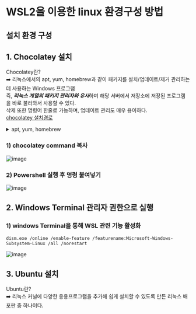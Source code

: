 #  WSL2을 이용한 linux 환경구성 방법

## 설치 환경 구성 <br>
## 1. Chocolatey 설치 <br>
Chocolatey란? <br>
➡️ 리눅스에서의 apt, yum, homebrew과 같이 패키지를 설치/업데이트/제거 관리하는데 사용하는 Windows 프로그램 <br>
즉, <i><b>리눅스 계열의 패키지 관리자와 유사</b></i>하며 해당 서버에서 저장소에 저장된 프로그램을 바로 불러와서 사용할 수 있다. <br>
삭제 또한 명령어 한줄로 가능하며, 업데이트 관리도 매우 용이하다. <br>
[chocolatey 설치경로](https://chocolatey.org/)

<details>
<summary>apt, yum, homebrew</summary>
<div markdown="1">

- apt : Ubuntu, Debian 및 관련 Linux 배포에 deb 패키지를 설치, 업데이트, 제거 및 관리하기 위한 명령줄 유틸리티 <br>
   - 참고자료 : [apt 명령어/사용방법/예제](https://jjeongil.tistory.com/1672), [apt와 apt-get의 차이](https://coding-groot.tistory.com/90)
- yum : RPM 기반의 시스템을 위한 자동 업데이터이자 소프트웨어와 같은 패키지 설치/ 삭제 도구로 패키지 의존성 문제를 자동으로 처리하면서 설치, 업데이트, 삭제를 진행 <br>
   - 참고자료 : [리눅스 YUM이란?](https://dololak.tistory.com/331), [리눅스 YUM 기본 명령어](https://velog.io/@zeesoo/Linux-%EA%B8%B0%EB%B3%B8-%EB%AA%85%EB%A0%B9%EC%96%B4-yum) <br>
- homebrew : 무료 오픈 소스 소프트웨어 패키지 관리자 솔루션으로 애플의 맥OS 운영체제와 리눅스에 소프트웨어를 설치가능 <br><br>

</div>
</details>

### 1) chocolatey command 복사
![image](https://user-images.githubusercontent.com/103404357/204304472-839d40cd-7047-47f7-80a5-d67b01438490.png)

### 2) Powershell 실행 후 명령 붙여넣기
![image](https://user-images.githubusercontent.com/103404357/204313672-e6b3beba-8ce6-45b4-a9be-88f1d332c4a7.png)
<br>

## 2. Windows Terminal 관리자 권한으로 실행 <br>

### 1) windows Terminal을 통해 WSL 관련 기능 활성화
`dism.exe /online /enable-feature /featurename:Microsoft-Windows-Subsystem-Linux /all /norestart`

![image](https://user-images.githubusercontent.com/103404357/204317288-8f66e129-c808-48ee-9d7b-daba11f26c44.png)

## 3. Ubuntu 설치 <br>
Ubuntu란? <br>
➡️ 리눅스 커널에 다양한 응용프로그램을 추가해 쉽게 설치할 수 있도록 만든 리눅스 배포판 중 하나이다.


